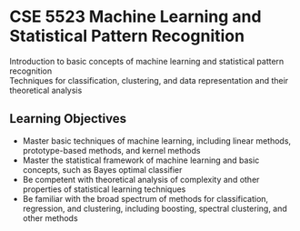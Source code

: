 # CSE 5523 Machine Learning and Statistical Pattern Recognition
Introduction to basic concepts of machine learning and statistical pattern recognition\
Techniques for classification, clustering, and data representation and their theoretical analysis

## Learning Objectives
- Master basic techniques of machine learning, including linear methods, prototype-based methods, and kernel methods
- Master the statistical framework of machine learning and basic concepts, such as Bayes optimal classifier
- Be competent with theoretical analysis of complexity and other properties of statistical learning techniques
- Be familiar with the broad spectrum of methods for classification, regression, and clustering, including boosting, spectral clustering, and other methods
